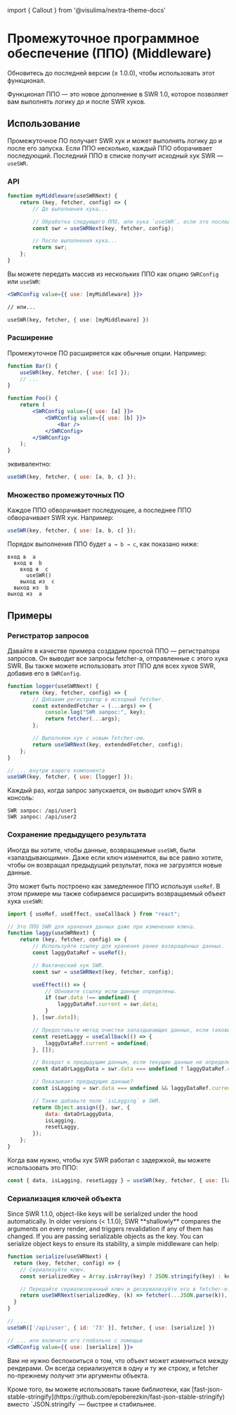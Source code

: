 import { Callout } from '@visulima/nextra-theme-docs'

# Промежуточное программное обеспечение (ППО) (Middleware)

<Callout>
  Обновитесь до последней версии (≥ 1.0.0), чтобы использовать этот функционал.
</Callout>

Функционал ППО — это новое дополнение в SWR 1.0, которое позволяет вам выполнять логику до и после SWR хуков.

## Использование

Промежуточное ПО получает SWR хук и может выполнять логику до и после его запуска. Если ППО несколько, каждый ППО оборачивает последующий. Последний ППО в списке получит исходный хук SWR — `useSWR`.

### API

```jsx
function myMiddleware(useSWRNext) {
    return (key, fetcher, config) => {
        // До выполнения хука...

        // Обработка следующего ППО, или хука `useSWR`, если это последнее.
        const swr = useSWRNext(key, fetcher, config);

        // После выполнения хука...
        return swr;
    };
}
```

Вы можете передать массив из нескольких ППО как опцию `SWRConfig` или `useSWR`:

```jsx
<SWRConfig value={{ use: [myMiddleware] }}>

// или...

useSWR(key, fetcher, { use: [myMiddleware] })
```

### Расширение

Промежуточное ПО расширяется как обычные опции. Например:

```jsx
function Bar() {
    useSWR(key, fetcher, { use: [c] });
    // ...
}

function Foo() {
    return (
        <SWRConfig value={{ use: [a] }}>
            <SWRConfig value={{ use: [b] }}>
                <Bar />
            </SWRConfig>
        </SWRConfig>
    );
}
```

эквивалентно:

```js
useSWR(key, fetcher, { use: [a, b, c] });
```

### Множество промежуточных ПО

Каждое ППО обворачивает последующее, а последнее ППО обворачивает SWR хук. Например:

```jsx
useSWR(key, fetcher, { use: [a, b, c] });
```

Порядок выполнения ППО будет `a → b → c`, как показано ниже:

```
вход в  a
  вход в  b
    вход в  c
      useSWR()
    выход из  c
  выход из  b
выход из  a
```

## Примеры

### Регистратор запросов

Давайте в качестве примера создадим простой ППО — регистратора запросов. Он выводит все запросы fetcher-а, отправленные с этого хука SWR. Вы также можете использовать этот ППО для всех хуков SWR, добавив его в `SWRConfig`.

```jsx
function logger(useSWRNext) {
    return (key, fetcher, config) => {
        // Добавим регистратор в исходный fetcher.
        const extendedFetcher = (...args) => {
            console.log("SWR запрос:", key);
            return fetcher(...args);
        };

        // Выполняем хук с новым fetcher-ом.
        return useSWRNext(key, extendedFetcher, config);
    };
}

// ... внутри вашего компонента
useSWR(key, fetcher, { use: [logger] });
```

Каждый раз, когда запрос запускается, он выводит ключ SWR в консоль:

```
SWR запрос: /api/user1
SWR запрос: /api/user2
```

### Сохранение предыдущего результата

Иногда вы хотите, чтобы данные, возвращаемые `useSWR`, были «‎запаздывающими». Даже если ключ изменится, вы все равно хотите, чтобы он возвращал предыдущий результат, пока не загрузятся новые данные.

Это может быть построено как замедленное ППО используя `useRef`. В этом примере мы также собираемся расширить возвращаемый объект хука `useSWR`:

```jsx
import { useRef, useEffect, useCallback } from "react";

// Это ППО SWR для хранения данных даже при изменении ключа.
function laggy(useSWRNext) {
    return (key, fetcher, config) => {
        // Используйте ссылку для хранения ранее возвращённых данных.
        const laggyDataRef = useRef();

        // Фактический хук SWR.
        const swr = useSWRNext(key, fetcher, config);

        useEffect(() => {
            // Обновите ссылку если данные определены.
            if (swr.data !== undefined) {
                laggyDataRef.current = swr.data;
            }
        }, [swr.data]);

        // Предоставьте метод очистки запаздывающих данных, если таковые имеются.
        const resetLaggy = useCallback(() => {
            laggyDataRef.current = undefined;
        }, []);

        // Возврат к предыдущим данным, если текущие данные не определены.
        const dataOrLaggyData = swr.data === undefined ? laggyDataRef.current : swr.data;

        // Показывает предыдущие данные?
        const isLagging = swr.data === undefined && laggyDataRef.current !== undefined;

        // Также добавьте поле `isLagging` в SWR.
        return Object.assign({}, swr, {
            data: dataOrLaggyData,
            isLagging,
            resetLaggy,
        });
    };
}
```

Когда вам нужно, чтобы хук SWR работал с задержкой, вы можете использовать это ППО:

```js
const { data, isLagging, resetLaggy } = useSWR(key, fetcher, { use: [laggy] });
```

### Сериализация ключей объекта

<Callout>
  Since SWR 1.1.0, object-like keys will be serialized under the hood automatically.
</Callout>

<Callout emoji="⚠️">
  In older versions (< 1.1.0), SWR **shallowly** compares the arguments on every render, and triggers revalidation if any of them has changed.
  If you are passing serializable objects as the key. You can serialize object keys to ensure its stability, a simple middleware can help:
</Callout>

```jsx
function serialize(useSWRNext) {
  return (key, fetcher, config) => {
    // Сериализуйте ключ.
    const serializedKey = Array.isArray(key) ? JSON.stringify(key) : key

    // Передайте сериализованный ключ и десериализуйте его в fetcher-е.
    return useSWRNext(serializedKey, (k) => fetcher(...JSON.parse(k)), config)
  }
}

// ...
useSWR(['/api/user', { id: '73' }], fetcher, { use: [serialize] })

// ... или включите его глобально с помощью
<SWRConfig value={{ use: [serialize] }}>
```

Вам не нужно беспокоиться о том, что объект может измениться между рендерами. Он всегда сериализуется в одну и ту же строку, и fetcher по-прежнему получит эти аргументы объекта.

<Callout>
  Кроме того, вы можете использовать такие библиотеки, как [fast-json-stable-stringify](https://github.com/epoberezkin/fast-json-stable-stringify) вместо `JSON.stringify` — быстрее и стабильнее.
</Callout>
